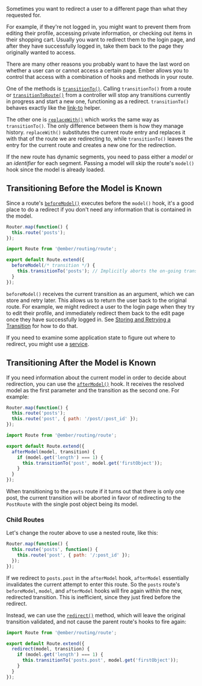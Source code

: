 Sometimes you want to redirect a user to a different page than what they requested for.

For example, if they're not logged in, you might want to prevent them from editing their profile, accessing private information,
or checking out items in their shopping cart.
Usually you want to redirect them to the login page, and after they have successfully logged in, take them back to the page they originally wanted to access.

There are many other reasons you probably want to have the last word on whether a user can or cannot access a certain page.
Ember allows you to control that access with a combination of hooks and methods in your route.

One of the methods is [`transitionTo()`](https://www.emberjs.com/api/ember/2.16/classes/Route/methods/transitionTo?anchor=transitionTo).
Calling `transitionTo()` from a route or
[`transitionToRoute()`](https://www.emberjs.com/api/ember/2.16/classes/Controller/methods/transitionToRoute?anchor=transitionToRoute) from a controller will stop any transitions currently in progress and start a new one, functioning as a redirect.
`transitionTo()` behaves exactly like the [link-to](../../templates/links/) helper.

The other one is [`replaceWith()`](https://www.emberjs.com/api/ember/2.16/classes/Route/methods/transitionTo?anchor=replaceWith/) which works the same way as `transitionTo()`.
The only difference between them is how they manage history.
`replaceWith()` substitutes the current route entry and replaces it with that of the route we are redirecting to,
while `transitionTo()` leaves the entry for the current route and creates a new one for the redirection.

If the new route has dynamic segments, you need to pass either a _model_ or an _identifier_ for each segment.
Passing a model will skip the route's `model()` hook since the model is already loaded.

## Transitioning Before the Model is Known

Since a route's [`beforeModel()`](https://www.emberjs.com/api/ember/2.16/classes/Route/methods/transitionTo?anchor=beforeModel) executes before the `model()` hook,
it's a good place to do a redirect if you don't need any information that is contained in the model.

```javascript {data-filename=app/router.js}
Router.map(function() {
  this.route('posts');
});
```

```javascript {data-filename=app/routes/index.js}
import Route from '@ember/routing/route';

export default Route.extend({
  beforeModel(/* transition */) {
    this.transitionTo('posts'); // Implicitly aborts the on-going transition.
  }
});
```

`beforeModel()` receives the current transition as an argument, which we can store and retry later.
This allows us to return the user back to the original route.
For example, we might redirect a user to the login page when they try to edit their profile, and immediately redirect
them back to the edit page once they have successfully logged in.
See [Storing and Retrying a Transition](../preventing-and-retrying-transitions/#toc_storing-and-retrying-a-transition)
for how to do that.

If you need to examine some application state to figure out where to redirect,
you might use a [service](../../applications/services/).

## Transitioning After the Model is Known

If you need information about the current model in order to decide about redirection, you can use the [`afterModel()`](https://www.emberjs.com/api/ember/2.16/classes/Route/methods/transitionTo?anchor=afterModel) hook.
It receives the resolved model as the first parameter and the transition as the second one.
For example:

```javascript {data-filename=app/router.js}
Router.map(function() {
  this.route('posts');
  this.route('post', { path: '/post/:post_id' });
});
```

```javascript {data-filename=app/routes/posts.js}
import Route from '@ember/routing/route';

export default Route.extend({
  afterModel(model, transition) {
    if (model.get('length') === 1) {
      this.transitionTo('post', model.get('firstObject'));
    }
  }
});
```

When transitioning to the `posts` route if it turns out that there is only one post,
the current transition will be aborted in favor of redirecting to the `PostRoute`
with the single post object being its model.

### Child Routes

Let's change the router above to use a nested route, like this:

```javascript {data-filename=app/router.js}
Router.map(function() {
  this.route('posts', function() {
    this.route('post', { path: '/:post_id' });
  });
});
```

If we redirect to `posts.post` in the `afterModel` hook, `afterModel`
essentially invalidates the current attempt to enter this route. So the `posts`
route's `beforeModel`, `model`, and `afterModel` hooks will fire again within
the new, redirected transition. This is inefficient, since they just fired
before the redirect.

Instead, we can use the [`redirect()`](https://www.emberjs.com/api/ember/2.16/classes/Route/methods/transitionTo?anchor=redirect) method, which will leave the original
transition validated, and not cause the parent route's hooks to fire again:

```javascript {data-filename=app/routes/posts.js}
import Route from '@ember/routing/route';

export default Route.extend({
  redirect(model, transition) {
    if (model.get('length') === 1) {
      this.transitionTo('posts.post', model.get('firstObject'));
    }
  }
});
```
